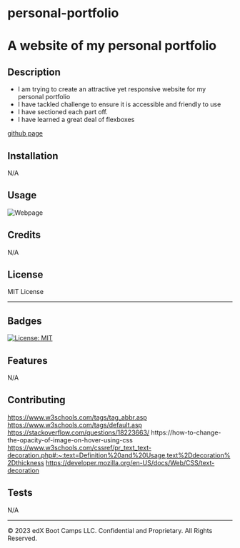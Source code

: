 # personal-portfolio
# A website of my personal portfolio

## Description 

- I am trying to create an attractive yet responsive website for my personal portfolio
- I have tackled challenge to ensure it is accessible and friendly to use
- I have sectioned each part off.
- I have learned a great deal of flexboxes

[github page](https://github.com/Digita1Panda/personal-portfolio)


## Installation

N/A


## Usage 

![Webpage](../personal-portfolio/images/screenshot.png)

## Credits

N/A


## License

MIT License


---

## Badges


[![License: MIT](https://img.shields.io/badge/License-MIT-yellow.svg)](https://opensource.org/licenses/MIT)




## Features

N/A

## Contributing

https://www.w3schools.com/tags/tag_abbr.asp
https://www.w3schools.com/tags/default.asp 
https://stackoverflow.com/questions/18223663/
https://how-to-change-the-opacity-of-image-on-hover-using-css
https://www.w3schools.com/cssref/pr_text_text-decoration.php#:~:text=Definition%20and%20Usage,text%2Ddecoration%2Dthickness
https://developer.mozilla.org/en-US/docs/Web/CSS/text-decoration



## Tests

N/A

---

© 2023 edX Boot Camps LLC. Confidential and Proprietary. All Rights Reserved.
